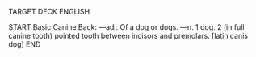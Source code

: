 TARGET DECK
ENGLISH

START
Basic
Canine
Back: —adj. Of a dog or dogs. —n. 1 dog. 2 (in full canine tooth) pointed tooth between incisors and premolars. [latin canis dog]
END
